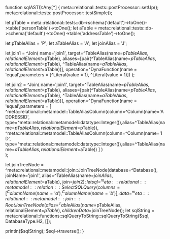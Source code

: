 function sqlAST():Any[*]
{
  meta::relational::tests::postProcessor::setUp();
  meta::relational::tests::postProcessor::testSimple();

  let pTable = meta::relational::tests::db->schema('default')->toOne()->table('personTable')->toOne();
  let aTable = meta::relational::tests::db->schema('default')->toOne()->table('addressTable')->toOne();

  let pTableAlias = 'P';
  let aTableAlias = 'A';
  let joinAlias = 'J';

  let join1 = ^Join(
      name='join1', 
      target=^TableAlias(name=$pTableAlias, relationalElement=$pTable), 
      aliases=[pair(^TableAlias(name=$pTableAlias, relationalElement=$pTable), ^TableAlias(name=$aTableAlias, relationalElement=$aTable))], 
      operation=^DynaFunction(name = 'equal',parameters = [^Literal(value = 1), ^Literal(value = 1)])
  );

  let join2 = ^Join(
      name='join1', 
      target=^TableAlias(name=$pTableAlias, relationalElement=$pTable), 
      aliases=[pair(^TableAlias(name=$pTableAlias, relationalElement=$pTable), ^TableAlias(name=$aTableAlias, relationalElement=$aTable))], 
      operation=^DynaFunction(name = 'equal',parameters = [
        ^meta::relational::metamodel::TableAliasColumn(column=^Column(name='ADDRESSID', type=^meta::relational::metamodel::datatype::Integer()),alias=^TableAlias(name=$pTableAlias, relationalElement=$pTable)),
        ^meta::relational::metamodel::TableAliasColumn(column=^Column(name='ID', type=^meta::relational::metamodel::datatype::Integer()),alias=^TableAlias(name=$aTableAlias, relationalElement=$aTable))
       ]
      )  
  );  

  let joinTreeNode = ^meta::relational::metamodel::join::JoinTreeNode(database=^Database(), joinName='join1', alias=^TableAlias(name=$joinAlias, relationalElement=$aTable), join=$join2);
  let sql = ^meta::relational::metamodel::relation::SelectSQLQuery(columns = [^ColumnName(name='a'), ^ColumnName(name='b')], data=^meta::relational::metamodel::join::RootJoinTreeNode(alias=^TableAlias(name=$pTableAlias, relationalElement=$pTable), childrenData=$joinTreeNode));
  let sqlString = meta::relational::functions::sqlQueryToString::sqlQueryToString($sql, DatabaseType.H2, []);

  println($sqlString);
  $sql->traverse();
}
